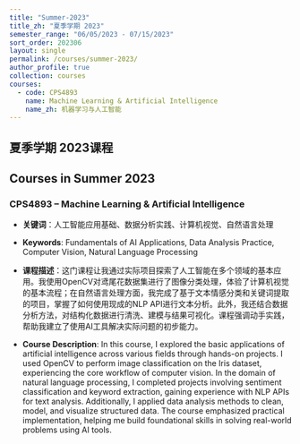 ```yaml
---
title: "Summer-2023"
title_zh: "夏季学期 2023"
semester_range: "06/05/2023 - 07/15/2023"
sort_order: 202306
layout: single
permalink: /courses/summer-2023/
author_profile: true
collection: courses
courses:
  - code: CPS4893
    name: Machine Learning & Artificial Intelligence
    name_zh: 机器学习与人工智能
---
```


## 夏季学期 2023课程  
## Courses in Summer 2023

### CPS4893 – Machine Learning & Artificial Intelligence  
- **关键词**：人工智能应用基础、数据分析实践、计算机视觉、自然语言处理  
- **Keywords**: Fundamentals of AI Applications, Data Analysis Practice, Computer Vision, Natural Language Processing  

- **课程描述**：这门课程让我通过实际项目探索了人工智能在多个领域的基本应用。我使用OpenCV对鸢尾花数据集进行了图像分类处理，体验了计算机视觉的基本流程；在自然语言处理方面，我完成了基于文本情感分类和关键词提取的项目，掌握了如何使用现成的NLP API进行文本分析。此外，我还结合数据分析方法，对结构化数据进行清洗、建模与结果可视化。课程强调动手实践，帮助我建立了使用AI工具解决实际问题的初步能力。  
- **Course Description**: In this course, I explored the basic applications of artificial intelligence across various fields through hands-on projects. I used OpenCV to perform image classification on the Iris dataset, experiencing the core workflow of computer vision. In the domain of natural language processing, I completed projects involving sentiment classification and keyword extraction, gaining experience with NLP APIs for text analysis. Additionally, I applied data analysis methods to clean, model, and visualize structured data. The course emphasized practical implementation, helping me build foundational skills in solving real-world problems using AI tools.
